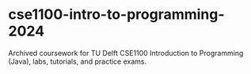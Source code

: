 # cse1100-intro-to-programming-2024
Archived coursework for TU Delft CSE1100 Introduction to Programming (Java), labs, tutorials, and practice exams.
